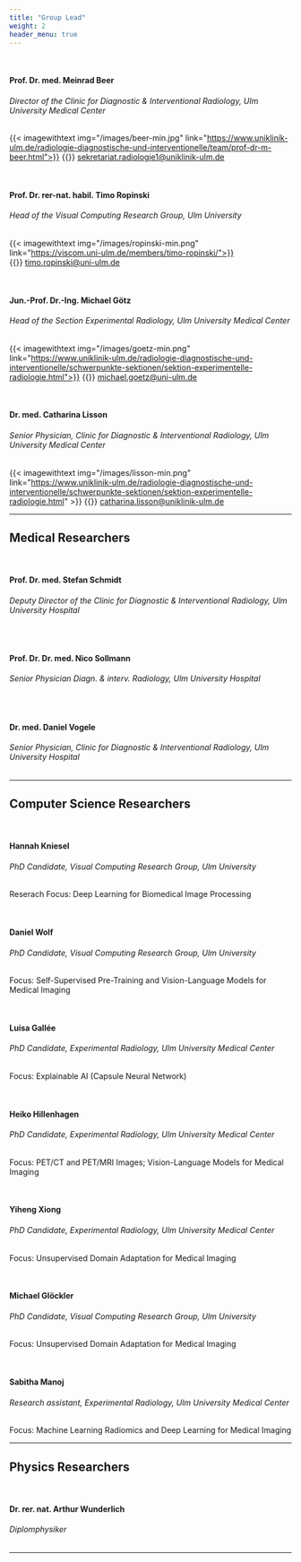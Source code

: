 ```yaml
---
title: "Group Lead"
weight: 2
header_menu: true
---
```


&nbsp;

#### Prof. Dr. med. Meinrad Beer
###### Director of the Clinic for Diagnostic & Interventional Radiology, Ulm University Medical Center

{{< imagewithtext img="/images/beer-min.jpg"  link="https://www.uniklinik-ulm.de/radiologie-diagnostische-und-interventionelle/team/prof-dr-m-beer.html">}}
{{<icon class="fa fa-envelope">}}&nbsp;[sekretariat.radiologie1@uniklinik-ulm.de](mailto:sekretariat.radiologie1@uniklinik-ulm.de)

&nbsp;

#### Prof. Dr. rer-nat. habil. Timo Ropinski
###### Head of the Visual Computing Research Group, Ulm University  

{{< imagewithtext img="/images/ropinski-min.png" link="https://viscom.uni-ulm.de/members/timo-ropinski/">}}
{{<icon class="fa fa-envelope">}}&nbsp;[timo.ropinski@uni-ulm.de](mailto:timo.ropinski@uni-ulm.de)

&nbsp;

#### Jun.-Prof. Dr.-Ing. Michael Götz
###### Head of the Section Experimental Radiology, Ulm University Medical Center

{{< imagewithtext img="/images/goetz-min.png" link="https://www.uniklinik-ulm.de/radiologie-diagnostische-und-interventionelle/schwerpunkte-sektionen/sektion-experimentelle-radiologie.html">}}
{{<icon class="fa fa-envelope">}}&nbsp;[michael.goetz@uni-ulm.de](mailto:michael.goetz@uni-ulm.de)

&nbsp;

#### Dr. med. Catharina Lisson
###### Senior Physician, Clinic for Diagnostic & Interventional Radiology, Ulm University Medical Center

{{< imagewithtext img="/images/lisson-min.png" link="https://www.uniklinik-ulm.de/radiologie-diagnostische-und-interventionelle/schwerpunkte-sektionen/sektion-experimentelle-radiologie.html" >}}
{{<icon class="fa fa-envelope">}}&nbsp;[catharina.lisson@uniklinik-ulm.de](mailto:michael.goetz@uni-ulm.de)

---


## Medical Researchers

&nbsp;

#### Prof. Dr. med. Stefan Schmidt
###### Deputy Director of the Clinic for Diagnostic & Interventional Radiology, Ulm University Hospital

&nbsp;

#### Prof. Dr. Dr. med. Nico Sollmann
###### Senior Physician Diagn. & interv. Radiology, Ulm University Hospital

&nbsp;

#### Dr. med. Daniel Vogele
###### Senior Physician, Clinic for Diagnostic & Interventional Radiology, Ulm University Hospital

---

## Computer Science Researchers

&nbsp;

#### Hannah Kniesel
###### PhD Candidate, Visual Computing Research Group, Ulm University
Reserach Focus: Deep Learning for Biomedical Image Processing

&nbsp;

#### Daniel Wolf
###### PhD Candidate, Visual Computing Research Group, Ulm University
Focus: Self-Supervised Pre-Training and Vision-Language Models for Medical Imaging

&nbsp;

#### Luisa Gallée
###### PhD Candidate, Experimental Radiology, Ulm University Medical Center
Focus: Explainable AI (Capsule Neural Network)

&nbsp;

#### Heiko Hillenhagen
###### PhD Candidate, Experimental Radiology, Ulm University Medical Center
Focus: PET/CT and PET/MRI Images; Vision-Language Models for Medical Imaging

&nbsp;

#### Yiheng Xiong
###### PhD Candidate, Experimental Radiology, Ulm University Medical Center
Focus: Unsupervised Domain Adaptation for Medical Imaging

&nbsp;

#### Michael Glöckler
###### PhD Candidate, Visual Computing Research Group, Ulm University
Focus: Unsupervised Domain Adaptation for Medical Imaging

&nbsp;

#### Sabitha Manoj
###### Research assistant, Experimental Radiology, Ulm University Medical Center
Focus: Machine Learning Radiomics and Deep Learning for Medical Imaging



---


## Physics Researchers

&nbsp;

#### Dr. rer. nat. Arthur Wunderlich 
###### Diplomphysiker

---





